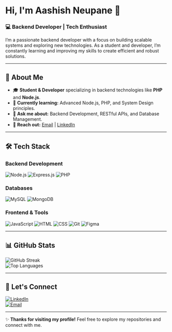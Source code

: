 # Hi, I'm Aashish Neupane 👋  

### 💻 Backend Developer | Tech Enthusiast  

I’m a passionate backend developer with a focus on building scalable systems and exploring new technologies. As a student and developer, I’m constantly learning and improving my skills to create efficient and robust solutions.  

---

## 🚀 About Me  

- 🎓 **Student & Developer** specializing in backend technologies like **PHP** and **Node.js**.  
- 🌱 **Currently learning:** Advanced Node.js, PHP, and System Design principles.  
- 💬 **Ask me about:** Backend Development, RESTful APIs, and Database Management.  
- 📩 **Reach out:** [Email](mailto:aashishneupane63@gmail.com) | [LinkedIn](https://www.linkedin.com/in/aashish-neupane-a4a7bb2ab/)  

---

## 🛠️ Tech Stack  

### Backend Development  
![Node.js](https://img.shields.io/badge/Node.js-339933?style=for-the-badge&logo=nodedotjs&logoColor=white)
![Express.js](https://img.shields.io/badge/Express.js-000000?style=for-the-badge&logo=express&logoColor=white)
![PHP](https://img.shields.io/badge/PHP-777BB4?style=for-the-badge&logo=php&logoColor=white)

### Databases  
![MySQL](https://img.shields.io/badge/MySQL-4479A1?style=for-the-badge&logo=mysql&logoColor=white)
![MongoDB](https://img.shields.io/badge/MongoDB-47A248?style=for-the-badge&logo=mongodb&logoColor=white)

### Frontend & Tools  
![JavaScript](https://img.shields.io/badge/JavaScript-F7DF1E?style=for-the-badge&logo=javascript&logoColor=black)
![HTML](https://img.shields.io/badge/HTML-E34F26?style=for-the-badge&logo=html5&logoColor=white)
![CSS](https://img.shields.io/badge/CSS-1572B6?style=for-the-badge&logo=css3&logoColor=white)
![Git](https://img.shields.io/badge/Git-F05032?style=for-the-badge&logo=git&logoColor=white)
![Figma](https://img.shields.io/badge/Figma-F24E1E?style=for-the-badge&logo=figma&logoColor=white)

---

## 📊 GitHub Stats  

![GitHub Streak](https://streak-stats.demolab.com/?user=neupane32&theme=tokyonight)  
![Top Languages](https://github-readme-stats.vercel.app/api/top-langs/?username=neupane32&layout=compact&theme=tokyonight)  

---

## 📢 Let's Connect  

[![LinkedIn](https://img.shields.io/badge/LinkedIn-0077B5?style=for-the-badge&logo=linkedin&logoColor=white)](https://www.linkedin.com/in/aashish-neupane-a4a7bb2ab/)  
[![Email](https://img.shields.io/badge/Email-D14836?style=for-the-badge&logo=gmail&logoColor=white)](mailto:aashishneupane63@gmail.com)  

---

✨ **Thanks for visiting my profile!** Feel free to explore my repositories and connect with me.  
